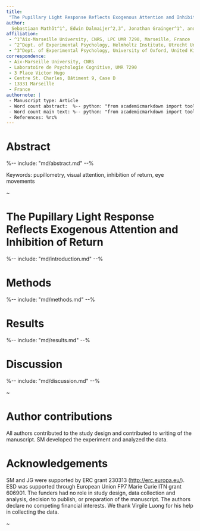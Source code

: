 ```yaml
---
title:
 "The Pupillary Light Response Reflects Exogenous Attention and Inhibition of Return"
author:
  Sebastiaan Mathôt^1^, Edwin Dalmaijer^2,3^, Jonathan Grainger^1^, and Stefan Van der Stigchel^2^
affiliation:
 - ^1^Aix-Marseille University, CNRS, LPC UMR 7290, Marseille, France
 - ^2^Dept. of Experimental Psychology, Helmholtz Institute, Utrecht University, The Netherlands
 - ^3^Dept. of Experimental Psychology, University of Oxford, United Kingdom
correspondence:
 - Aix-Marseille University, CNRS
 - Laboratoire de Psychologie Cognitive, UMR 7290
 - 3 Place Victor Hugo
 - Centre St. Charles, Bâtiment 9, Case D
 - 13331 Marseille
 - France
authornote: |
 - Manuscript type: Article
 - Word count abstract:  %-- python: "from academicmarkdown import tools; print tools.wordCount(['md/abstract.md'])" --% (max. 200)
 - Word count main text: %-- python: "from academicmarkdown import tools; print tools.wordCount(['md/introduction.md', 'md/methods.md', 'md/results.md', 'md/discussion.md'])" --% (max. 1000)
 - References: %rc%
---
```


# Abstract

%-- include: "md/abstract.md" --%

Keywords: pupillometry, visual attention, inhibition of return, eye movements

~

# The Pupillary Light Response Reflects Exogenous Attention and Inhibition of Return

%-- include: "md/introduction.md" --%

# Methods

%-- include: "md/methods.md" --%

# Results

%-- include: "md/results.md" --%

# Discussion

%-- include: "md/discussion.md" --%

~

# Author contributions

All authors contributed to the study design and contributed to writing of the manuscript. SM developed the experiment and analyzed the data.

# Acknowledgements

SM and JG were supported by ERC grant 230313 (<http://erc.europa.eu/>). ESD was supported through European Union FP7 Marie Curie ITN grant 606901. The funders had no role in study design, data collection and analysis, decision to publish, or preparation of the manuscript. The authors declare no competing financial interests. We thank Virgile Luong for his help in collecting the data.

~
